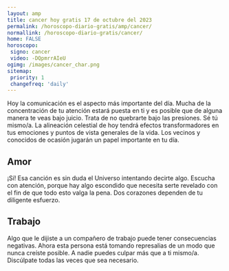 ```yaml
---
layout: amp
title: cancer hoy gratis 17 de octubre del 2023 
permalink: /horoscopo-diario-gratis/amp/cancer/
normallink: /horoscopo-diario-gratis/cancer/
home: FALSE
horoscopo:
 signo: cancer
 video: -DQpmrrAIeU
ogimg: /images/cancer_char.png
sitemap:
 priority: 1
 changefreq: 'daily'
---
```



Hoy la comunicación es el aspecto más importante del día. Mucha de la concentración de tu atención estará puesta en ti y es posible que de alguna manera te veas bajo juicio. Trata de no quebrarte bajo las presiones. Sé tú mismo/a. La alineación celestial de hoy tendrá efectos transformadores en tus emociones y puntos de vista generales de la vida. Los vecinos y conocidos de ocasión jugarán un papel importante en tu día.

## Amor

¡Sí! Esa canción es sin duda el Universo intentando decirte algo. Escucha con atención, porque hay algo escondido que necesita serte revelado con el fin de que todo esto valga la pena. Dos corazones dependen de tu diligente esfuerzo.

## Trabajo

Algo que le dijiste a un compañero de trabajo puede tener consecuencias negativas. Ahora esta persona está tomando represalias de un modo que nunca creíste posible. A nadie puedes culpar más que a ti mismo/a. Discúlpate todas las veces que sea necesario.
